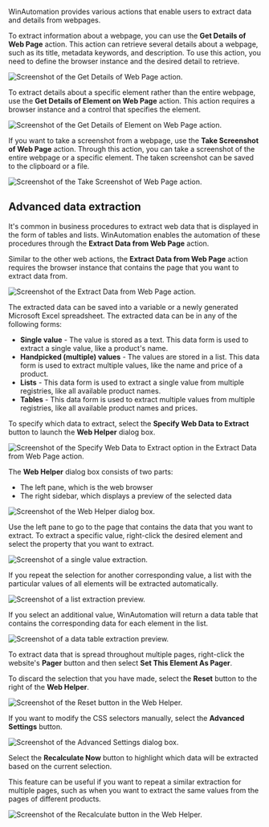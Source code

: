 WinAutomation provides various actions that enable users to extract data and details from webpages.

To extract information about a webpage, you can use the **Get Details of Web Page** action. This action can retrieve several details about a webpage, such as its title, metadata keywords, and description. To use this action, you need to define the browser instance and the desired detail to retrieve.

![Screenshot of the Get Details of Web Page action.](..\media\get-details-web-page-action.png)

To extract details about a specific element rather than the entire webpage, use the **Get Details of Element on Web Page** action. This action requires a browser instance and a control that specifies the element.

![Screenshot of the Get Details of Element on Web Page action.](..\media\get-details-element-web-page-action.png)

If you want to take a screenshot from a webpage, use the **Take Screenshot of Web Page** action. Through this action, you can take a screenshot of the entire webpage or a specific element. The taken screenshot can be saved to the clipboard or a file.

![Screenshot of the Take Screenshot of Web Page action.](..\media\take-screenshot-web-page-action.png)

## Advanced data extraction

It's common in business procedures to extract web data that is displayed in the form of tables and lists. WinAutomation enables the automation of these procedures through the **Extract Data from Web Page** action.

Similar to the other web actions, the **Extract Data from Web Page** action requires the browser instance that contains the page that you want to extract data from.

![Screenshot of the Extract Data from Web Page action.](..\media\extract-data-from-web-page-actions.png)

The extracted data can be saved into a variable or a newly generated Microsoft Excel spreadsheet. The extracted data can be in any of the following forms:

- **Single value** - The value is stored as a text. This data form is used to extract a single value, like a product's name.
- **Handpicked (multiple) values** - The values are stored in a list. This data form is used to extract multiple values, like the name and price of a product.
- **Lists** - This data form is used to extract a single value from multiple registries, like all available product names.
- **Tables** - This data form is used to extract multiple values from multiple registries, like all available product names and prices.

To specify which data to extract, select the **Specify Web Data to Extract** button to launch the **Web Helper** dialog box.

![Screenshot of the Specify Web Data to Extract option in the Extract Data from Web Page action.](..\media\specify-data-extract-button.png)

The **Web Helper** dialog box consists of two parts:

- The left pane, which is the web browser
- The right sidebar, which displays a preview of the selected data

![Screenshot of the Web Helper dialog box.](..\media\web-helpers.png)

Use the left pane to go to the page that contains the data that you want to extract. To extract a specific value, right-click the desired element and select the property that you want to extract.

![Screenshot of a single value extraction.](..\media\extract-single-values.png)

If you repeat the selection for another corresponding value, a list with the particular values of all elements will be extracted automatically.

![Screenshot of a list extraction preview.](..\media\extract-lists.png)

If you select an additional value, WinAutomation will return a data table that contains the corresponding data for each element in the list.

![Screenshot of a data table extraction preview.](..\media\extract-tables.png)

To extract data that is spread throughout multiple pages, right-click the website's **Pager** button and then select **Set This Element As Pager**.

To discard the selection that you have made, select the **Reset** button to the right of the **Web Helper**.

![Screenshot of the Reset button in the Web Helper.](..\media\reset-buttons.png)

If you want to modify the CSS selectors manually, select the **Advanced Settings** button.

![Screenshot of the Advanced Settings dialog box.](..\media\selector-editing.png)

Select the **Recalculate Now** button to highlight which data will be extracted based on the current selection.

This feature can be useful if you want to repeat a similar extraction for multiple pages, such as when you want to extract the same values from the pages of different products.

![Screenshot of the Recalculate button in the Web Helper.](..\media\recalculate-buttons.png)
